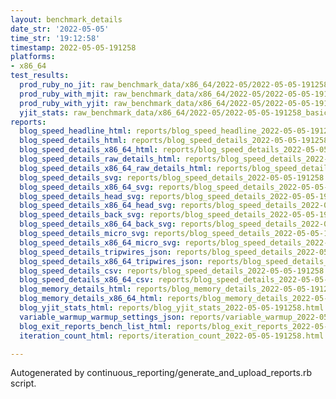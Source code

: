 ```yaml
---
layout: benchmark_details
date_str: '2022-05-05'
time_str: '19:12:58'
timestamp: 2022-05-05-191258
platforms:
- x86_64
test_results:
  prod_ruby_no_jit: raw_benchmark_data/x86_64/2022-05/2022-05-05-191258_basic_benchmark_prod_ruby_no_jit.json
  prod_ruby_with_mjit: raw_benchmark_data/x86_64/2022-05/2022-05-05-191258_basic_benchmark_prod_ruby_with_mjit.json
  prod_ruby_with_yjit: raw_benchmark_data/x86_64/2022-05/2022-05-05-191258_basic_benchmark_prod_ruby_with_yjit.json
  yjit_stats: raw_benchmark_data/x86_64/2022-05/2022-05-05-191258_basic_benchmark_yjit_stats.json
reports:
  blog_speed_headline_html: reports/blog_speed_headline_2022-05-05-191258.html
  blog_speed_details_html: reports/blog_speed_details_2022-05-05-191258.html
  blog_speed_details_x86_64_html: reports/blog_speed_details_2022-05-05-191258.x86_64.html
  blog_speed_details_raw_details_html: reports/blog_speed_details_2022-05-05-191258.raw_details.html
  blog_speed_details_x86_64_raw_details_html: reports/blog_speed_details_2022-05-05-191258.x86_64.raw_details.html
  blog_speed_details_svg: reports/blog_speed_details_2022-05-05-191258.svg
  blog_speed_details_x86_64_svg: reports/blog_speed_details_2022-05-05-191258.x86_64.svg
  blog_speed_details_head_svg: reports/blog_speed_details_2022-05-05-191258.head.svg
  blog_speed_details_x86_64_head_svg: reports/blog_speed_details_2022-05-05-191258.x86_64.head.svg
  blog_speed_details_back_svg: reports/blog_speed_details_2022-05-05-191258.back.svg
  blog_speed_details_x86_64_back_svg: reports/blog_speed_details_2022-05-05-191258.x86_64.back.svg
  blog_speed_details_micro_svg: reports/blog_speed_details_2022-05-05-191258.micro.svg
  blog_speed_details_x86_64_micro_svg: reports/blog_speed_details_2022-05-05-191258.x86_64.micro.svg
  blog_speed_details_tripwires_json: reports/blog_speed_details_2022-05-05-191258.tripwires.json
  blog_speed_details_x86_64_tripwires_json: reports/blog_speed_details_2022-05-05-191258.x86_64.tripwires.json
  blog_speed_details_csv: reports/blog_speed_details_2022-05-05-191258.csv
  blog_speed_details_x86_64_csv: reports/blog_speed_details_2022-05-05-191258.x86_64.csv
  blog_memory_details_html: reports/blog_memory_details_2022-05-05-191258.html
  blog_memory_details_x86_64_html: reports/blog_memory_details_2022-05-05-191258.x86_64.html
  blog_yjit_stats_html: reports/blog_yjit_stats_2022-05-05-191258.html
  variable_warmup_warmup_settings_json: reports/variable_warmup_2022-05-05-191258.warmup_settings.json
  blog_exit_reports_bench_list_html: reports/blog_exit_reports_2022-05-05-191258.bench_list.html
  iteration_count_html: reports/iteration_count_2022-05-05-191258.html

---
```

Autogenerated by continuous_reporting/generate_and_upload_reports.rb script.
